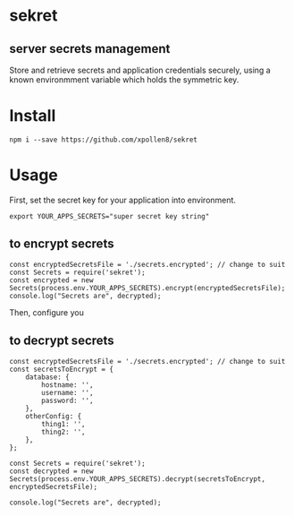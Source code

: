 # sekret

## server secrets management

Store and retrieve secrets and application credentials securely, using a known environmment variable which holds the symmetric key.

# Install

```
npm i --save https://github.com/xpollen8/sekret
```

# Usage

First, set the secret key for your application into environment.

```
export YOUR_APPS_SECRETS="super secret key string"
```

## to encrypt secrets

```
const encryptedSecretsFile = './secrets.encrypted'; // change to suit
const Secrets = require('sekret');
const encrypted = new Secrets(process.env.YOUR_APPS_SECRETS).encrypt(encryptedSecretsFile);
console.log("Secrets are", decrypted);
```

Then, configure you

## to decrypt secrets

```
const encryptedSecretsFile = './secrets.encrypted'; // change to suit
const secretsToEncrypt = {
	database: {
		hostname: '',
		username: '',
		password: '',
	},
	otherConfig: {
		thing1: '',
		thing2: '',
	},
};

const Secrets = require('sekret');
const decrypted = new Secrets(process.env.YOUR_APPS_SECRETS).decrypt(secretsToEncrypt, encryptedSecretsFile);

console.log("Secrets are", decrypted);
```
